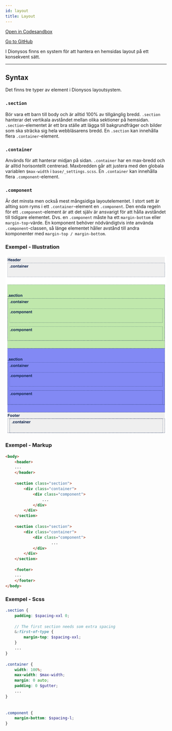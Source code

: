 ```yaml
---
id: layout
title: Layout
---
```

[Open in Codesandbox](https://codesandbox.io/s/github/DanielJohnsson87/raket-factory/tree/dionysos-layout-example/dionysos)

[Go to GitHub](https://github.com/DanielJohnsson87/raket-factory/tree/master/dionysos)

I Dionysos finns en system för att hantera en hemsidas layout på ett konsekvent sätt.

---
## Syntax
Det finns tre typer av element i Dionysos layoutsystem.

### `.section`
Bör vara ett barn till body och är alltid 100% av tillgänglig bredd. `.section` hanterar det vertikala
avståndet mellan olika sektioner på hemsidan. `.section`-elementet är ett bra ställe att lägga till bakgrundfräger och bilder
som ska sträcka sig hela webbläsarens bredd. En `.section` kan innehålla flera `.container`-element.

### `.container`
Används för att hanterar midjan på sidan. `.container` har en max-bredd och är alltid horisontellt centrerad.
Maxbredden går att justera med den globala variablen `$max-width` i `base/_settings.scss`. En `.container` kan innehålla flera `.component`-element.

### `.component`
Är det minsta men också mest mångsidiga layoutelementet. I stort sett är allting som ryms i ett `.container`-element
en `.component`. Den enda regeln för ett `.component`-element är att det själv är ansvarigt för att hålla avståndet till tidigare elementet.
Dvs. en `.component` måste ha ett `margin-bottom` eller `margin-top`-värde. En komponent behöver nödvändigtvis inte använda `.component`-classen,
så länge elementet håller avstånd till andra komponenter med `margin-top / margin-bottom`.  


### Exempel - Illustration
![Layout illustration](https://raw.githubusercontent.com/DanielJohnsson87/raket-factory/master/docusaurus/docs/assets/layout-illustration.PNG)

### Exempel - Markup
```html
<body>
    <header>
    ...
    </header>

    <section class="section">
        <div class="container">
            <div class="component">
                ...
            </div>
        </div>
    </section>

    <section class="section">
        <div class="container">
            <div class="component">
                    ...
            </div>
        </div>
    </section>

    <footer>
    ...
    </footer>
</body>
```

### Exempel - Scss
```scss
.section {
    padding: $spacing-xxl 0;

    // The first section needs som extra spacing
    &:first-of-type {
        margin-top: $spacing-xxl;
    }
    ...
}

.container {
    width: 100%;
    max-width: $max-width;
    margin: 0 auto;
    padding: 0 $gutter;
    ...
}


.component {
    margin-bottom: $spacing-l;
}

```
